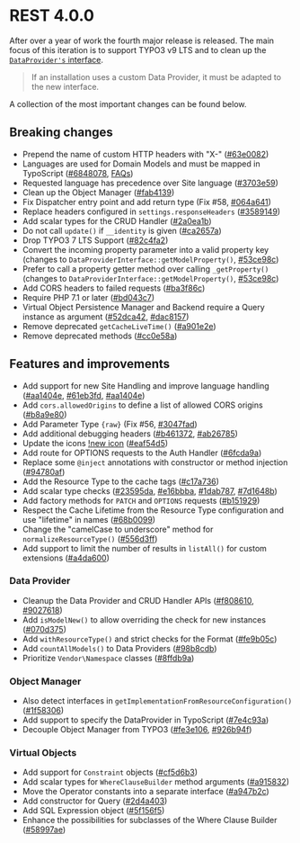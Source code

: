 # REST 4.0.0

After over a year of work the fourth major release is released. The main focus of this iteration is to support TYPO3 v9 
LTS and to clean up the [`DataProvider's` interface](Classes/DataProvider/DataProviderInterface.php). 

> If an installation uses a custom Data Provider, it must be adapted to the new interface.

A collection of the most important changes can be found below.

## Breaking changes
- Prepend the name of custom HTTP headers with "X-" ([#63e0082](https://github.com/cundd/rest/commit/63e0082))
- Languages are used for Domain Models and must be mapped in TypoScript ([#6848078](https://github.com/cundd/rest/commit/6848078), [FAQs](https://rest.corn.rest/FAQ/#internationalization-and-localization))
- Requested language has precedence over Site language ([#3703e59](https://github.com/cundd/rest/commit/3703e59))
- Clean up the Object Manager ([#fab4139](https://github.com/cundd/rest/commit/fab4139))
- Fix Dispatcher entry point and add return type (Fix #58, [#064a641](https://github.com/cundd/rest/commit/064a641))
- Replace headers configured in `settings.responseHeaders` ([#3589149](https://github.com/cundd/rest/commit/3589149))
- Add scalar types for the CRUD Handler ([#2a0ea1b](https://github.com/cundd/rest/commit/2a0ea1b))
- Do not call `update()` if `__identity` is given ([#ca2657a](https://github.com/cundd/rest/commit/ca2657a))
- Drop TYPO3 7 LTS Support ([#82c4fa2](https://github.com/cundd/rest/commit/82c4fa2))
- Convert the incoming property parameter into a valid property key (changes to `DataProviderInterface::getModelProperty()`, [#53ce98c](https://github.com/cundd/rest/commit/53ce98c))
- Prefer to call a property getter method over calling `_getProperty()` (changes to `DataProviderInterface::getModelProperty()`, [#53ce98c](https://github.com/cundd/rest/commit/53ce98c))
- Add CORS headers to failed requests ([#ba3f86c](https://github.com/cundd/rest/commit/ba3f86c))
- Require PHP 7.1 or later ([#bd043c7](https://github.com/cundd/rest/commit/bd043c7))
- Virtual Object Persistence Manager and Backend require a Query instance as argument ([#52dca42](https://github.com/cundd/rest/commit/52dca42), [#dac8157](https://github.com/cundd/rest/commit/dac8157))
- Remove deprecated `getCacheLiveTime()` ([#a901e2e](https://github.com/cundd/rest/commit/a901e2e))
- Remove deprecated methods ([#cc0e58a](https://github.com/cundd/rest/commit/cc0e58a))

## Features and improvements
- Add support for new Site Handling and improve language handling ([#aa1404e](https://github.com/cundd/rest/commit/aa1404e), [#61eb3fd](https://github.com/cundd/rest/commit/61eb3fd), [#aa1404e](https://github.com/cundd/rest/commit/aa1404e))
- Add `cors.allowedOrigins` to define a list of allowed CORS origins ([#b8a9e80](https://github.com/cundd/rest/commit/b8a9e80))
- Add Parameter Type `{raw}` (Fix #56, [#3047fad](https://github.com/cundd/rest/commit/3047fad))
- Add additional debugging headers ([#b461372](https://github.com/cundd/rest/commit/b461372), [#ab26785](https://github.com/cundd/rest/commit/ab26785))
- Update the icons [!new icon](https://rest.corn.rest/Resources/Public/Images/rest-logo-512-solid.png) ([#eaf54d5](https://github.com/cundd/rest/commit/eaf54d5))
- Add route for OPTIONS requests to the Auth Handler ([#6fcda9a](https://github.com/cundd/rest/commit/6fcda9a))
- Replace some `@inject` annotations with constructor or method injection ([#94780af](https://github.com/cundd/rest/commit/94780af))
- Add the Resource Type to the cache tags ([#c17a736](https://github.com/cundd/rest/commit/c17a736))
- Add scalar type checks ([#23595da](https://github.com/cundd/rest/commit/23595da), [#e16bbba](https://github.com/cundd/rest/commit/e16bbba), [#1dab787](https://github.com/cundd/rest/commit/1dab787), [#7d1648b](https://github.com/cundd/rest/commit/7d1648b))
- Add factory methods for `PATCH` and `OPTIONS` requests ([#b151929](https://github.com/cundd/rest/commit/b151929))
- Respect the Cache Lifetime from the Resource Type configuration and use "lifetime" in names ([#68b0099](https://github.com/cundd/rest/commit/68b0099))
- Change the "camelCase to underscore" method for `normalizeResourceType()` ([#556d3ff](https://github.com/cundd/rest/commit/556d3ff))
- Add support to limit the number of results in `listAll()` for custom extensions ([#a4da600](https://github.com/cundd/rest/commit/a4da600))


### Data Provider
- Cleanup the Data Provider and CRUD Handler APIs ([#f808610](https://github.com/cundd/rest/commit/f808610), [#9027618](https://github.com/cundd/rest/commit/9027618))
- Add `isModelNew()` to allow overriding the check for new instances ([#070d375](https://github.com/cundd/rest/commit/070d375))
- Add `withResourceType()` and strict checks for the Format ([#fe9b05c](https://github.com/cundd/rest/commit/fe9b05c))
- Add `countAllModels()` to Data Providers ([#98b8cdb](https://github.com/cundd/rest/commit/98b8cdb))
- Prioritize `Vendor\Namespace` classes ([#8ffdb9a](https://github.com/cundd/rest/commit/8ffdb9a))

### Object Manager
- Also detect interfaces in `getImplementationFromResourceConfiguration()` ([#1f58306](https://github.com/cundd/rest/commit/1f58306))
- Add support to specify the DataProvider in TypoScript ([#7e4c93a](https://github.com/cundd/rest/commit/7e4c93a))
- Decouple Object Manager from TYPO3 ([#fe3e106](https://github.com/cundd/rest/commit/fe3e106), [#926b94f](https://github.com/cundd/rest/commit/926b94f))

### Virtual Objects
- Add support for `Constraint` objects ([#cf5d6b3](https://github.com/cundd/rest/commit/cf5d6b3))
- Add scalar types for `WhereClauseBuilder` method arguments ([#a915832](https://github.com/cundd/rest/commit/a915832))
- Move the Operator constants into a separate interface ([#a947b2c](https://github.com/cundd/rest/commit/a947b2c))
- Add constructor for Query ([#2d4a403](https://github.com/cundd/rest/commit/2d4a403))
- Add SQL Expression object ([#5f156f5](https://github.com/cundd/rest/commit/5f156f5))
- Enhance the possibilities for subclasses of the Where Clause Builder ([#58997ae](https://github.com/cundd/rest/commit/58997ae))

